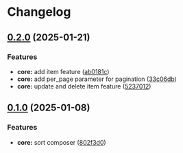 # Changelog

## [0.2.0](https://github.com/contentstash/contentstash/compare/core@v0.1.0...core@v0.2.0) (2025-01-21)


### Features

* **core:** add item feature ([ab0181c](https://github.com/contentstash/contentstash/commit/ab0181c01e22ef66d92c7f68127e5ab6c9ca00c9))
* **core:** add per_page parameter for pagination ([33c06db](https://github.com/contentstash/contentstash/commit/33c06dbb03369cde467829581a7f3c7731a12518))
* **core:** update and delete item feature ([5237012](https://github.com/contentstash/contentstash/commit/523701268595bfb4ae695f3226fbc525fb76992f))

## [0.1.0](https://github.com/contentstash/contentstash/compare/core-v0.0.1...core@v0.1.0) (2025-01-08)


### Features

* **core:** sort composer ([802f3d0](https://github.com/contentstash/contentstash/commit/802f3d071cf518ae3a6391a6fdce1fad4c29d714))
